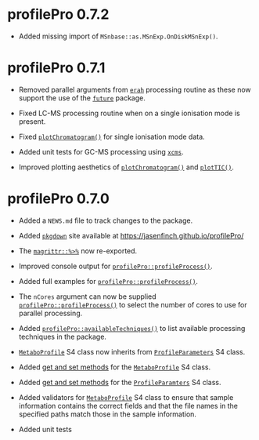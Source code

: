 # profilePro 0.7.2

* Added missing import of `MSnbase::as.MSnExp.OnDiskMSnExp()`.

# profilePro 0.7.1

* Removed parallel arguments from [`erah`](https://github.com/xdomingoal/erah-devel) processing routine as these now support the use of the [`future`](https://future.futureverse.org/) package.

* Fixed LC-MS processing routine when on a single ionisation mode is present.

* Fixed [`plotChromatogram()`](https://jasenfinch.github.io/profilePro/reference/plotChromatogram.html) for single ionisation mode data.

* Added unit tests for GC-MS processing using [`xcms`](https://github.com/sneumann/xcms).

* Improved plotting aesthetics of [`plotChromatogram()`](https://jasenfinch.github.io/profilePro/reference/plotChromatogram.html) and [`plotTIC()`](https://jasenfinch.github.io/profilePro/reference/plotTIC.html).

# profilePro 0.7.0

* Added a `NEWS.md` file to track changes to the package.

* Added [`pkgdown`](https://pkgdown.r-lib.org/) site available at https://jasenfinch.github.io/profilePro/

* The [`magrittr::%>%`](https://magrittr.tidyverse.org/reference/pipe.html) now re-exported.

* Improved console output for [`profilePro::profileProcess()`](https://jasenfinch.github.io/profilePro/reference/profileProcess.html).

* Added full examples for [`profilePro::profileProcess()`](https://jasenfinch.github.io/profilePro/reference/profileProcess.html).

* The `nCores` argument can now be supplied [`profilePro::profileProcess()`](https://jasenfinch.github.io/profilePro/reference/profileProcess.html) to select the number of cores to use for parallel processing.

* Added [`profilePro::availableTechniques()`](https://jasenfinch.github.io/profilePro/reference/availableTechniques.html) to list available processing techniques in the package.

* [`MetaboProfile`](https://jasenfinch.github.io/profilePro/reference/MetaboProfile-class.html) S4 class now inherits from [`ProfileParameters`](https://jasenfinch.github.io/profilePro/reference/ProfileParameters-class.html) S4 class.

* Added [get and set methods](https://jasenfinch.github.io/profilePro/reference/processed.html) for the [`MetaboProfile`](https://jasenfinch.github.io/profilePro/reference/MetaboProfile-class.html) S4 class.

* Added [get and set methods](https://jasenfinch.github.io/profilePro/reference/parameters.html) for the [`ProfileParamters`](https://jasenfinch.github.io/profilePro/reference/ProfileParameters-class.html) S4 class.

* Added validators for [`MetaboProfile`](https://jasenfinch.github.io/profilePro/reference/MetaboProfile-class.html) S4 class to ensure that sample information contains the correct fields and that the file names in the specified paths match those in the sample information.

* Added unit tests
